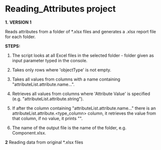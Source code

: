 # Reading_Attributes project #

**1.** **VERSION 1**

 Reads attributes from a folder of *.xlsx files and generates a .xlsx report file for each folder.

**STEPS:**
1) The script looks at all Excel files in the selected folder - folder given as input parameter typed in the console.

2) Takes only rows where 'objectType' is not empty.

3) Takes all values from columns with a name containing "attributeList.attribute.name...".

4) Retrieves all values from columns where 'Attribute Value' is specified (e.g. "attributeList.attribute.string").

5) If after the column containing "attributeList.attribute.name..." there is an attributeList.attribute.<type_column> column, it retrieves the value from that column, if no value, it prints "<none>".

6) The name of the output file is the name of the folder, e.g. Component.xlsx.


**2**
Reading data from original *.xlsx files
